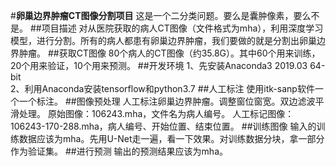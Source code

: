 #**卵巢边界肿瘤CT图像分割项目**
这是一个二分类问题。要么是囊肿像素，要么不是。
##项目描述
对从医院获取的病人CT图像（文件格式为mha），利用深度学习模型，进行分割。所有的病人都患有卵巢边界肿瘤，我们要做的就是分割出卵巢边界肿瘤。
##获取CT图像
80个病人的CT图像（约35.8G）。其中60个用来训练，20个用来验证，10个用来预测。
##开发环境
1、先安装Anaconda3 2019.03 64-bit  
2、利用Anaconda安装tensorflow和python3.7
##人工标注
使用itk-sanp软件一个一个标注。
##图像预处理
人工标注卵巢边界肿瘤。调整窗位窗宽。双边滤波平滑处理。
原始图像：106243.mha，文件名为病人编号。
人工标记图像：106243-170-288.mha，病人编号、开始位置、结束位置。
##训练图像
输入的训练数据应该为mha。先用U-Net走一遍，看一下效果。对训练数据分块，拿一部分作为验证集。
##进行预测
输出的预测结果应该为mha。

